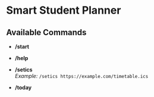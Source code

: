 # Smart Student Planner

## Available Commands

- **/start**  

- **/help**  

- **/setics <URL>**  
  _Example:_ `/setics https://example.com/timetable.ics`

- **/today**  

